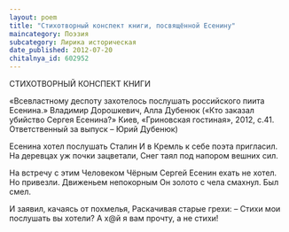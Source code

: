 ```yaml
---
layout: poem
title: "Стихотворный конспект книги, посвящённой Есенину"
maincategory: Поэзия
subcategory: Лирика историческая
date_published: 2012-07-20
chitalnya_id: 602952
---
```




СТИХОТВОРНЫЙ КОНСПЕКТ КНИГИ

«Всевластному деспоту захотелось послушать
российского пиита Есенина.»
Владимир Дорошкевич, Алла Дубенюк
(«Кто заказал убийство Сергея Есенина?»
Киев, «Гриновская гостиная», 2012, с.41.
Ответственный за выпуск – Юрий Дубенюк)

Есенина хотел послушать Сталин
И в Кремль к себе поэта пригласил.
На деревцах уж почки зацветали,
Снег таял под напором вешних сил.

На встречу с этим Человеком Чёрным
Сергей Есенин ехать не хотел.
Но привезли. Движеньем непокорным
Он золото с чела смахнул. Был смел.

И заявил, качаясь от похмелья,
Раскачивая старые грехи:
– Стихи мои послушать вы хотели?
А х@й я вам прочту, а не стихи!






